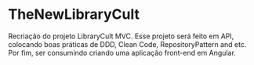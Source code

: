 # TheNewLibraryCult
Recriação do projeto LibraryCult MVC. Esse projeto será feito em API, colocando boas práticas de DDD, Clean Code, RepositoryPattern and etc. Por fim, ser consumindo criando uma aplicação front-end em Angular.
